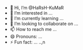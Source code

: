 - 👋 Hi, I’m @HaRsH-KuMaR
- 👀 I’m interested in ...
- 🌱 I’m currently learning ...
- 💞️ I’m looking to collaborate on ...
- 📫 How to reach me ...
- 😄 Pronouns: ...
- ⚡ Fun fact: ...
..,n
<!---
HaRsH-KuMaR-CSK/HaRsH-KuMaR-CSK is a ✨ special ✨ repository because its `README.md` (this file) appears on your GitHub profile.
You can click the Preview link to take a look at your changes.
--->
